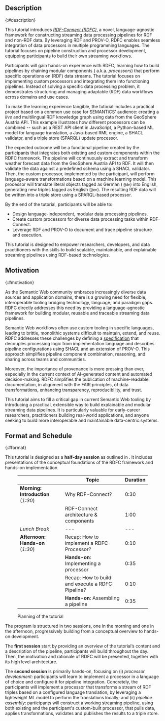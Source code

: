 ## Description

{:#description}

This tutorial introduces [_RDF-Connect (RDFC)_](https://github.com/rdf-connect/), a novel, language-agnostic framework
for constructing streaming data processing pipelines for RDF and non-RDF data. By leveraging RDF and PROV-O, RDFC
enables seamless integration of data processors in multiple programming languages. The tutorial focuses on pipeline
construction and processor development, equipping participants to build their own streaming workflows.

Participants will gain hands-on experience with RDFC, learning how to build pipelines by chaining modular components (
a.k.a. _processors_) that perform specific operations on (RDF) data streams. The tutorial focuses on implementing custom
processors and integrating them into functioning pipelines. Instead of solving a specific data processing problem, it
demonstrates structuring and managing adaptable (RDF) data workflows across domains and use cases.

To make the learning experience tangible, the tutorial includes a practical project based on a common use case for
SEMANTiCS' audience:
creating a _live_ and multilingual RDF knowledge graph using data from the GeoSphere Austria API. This example
illustrates how different processors can be combined -- such as a REST API client in JavaScript, a Python-based ML model
for language translation, a Java-based RML engine, a SHACL validator, and a triple store (SPARQL) update processor.

The expected outcome will be a functional pipeline created by the participants that integrates both existing and custom
components within the RDFC framework. The pipeline will continuously extract and transform weather forecast data
from the GeoSphere Austria API to RDF. It will then validate the data against a predefined schema using a
SHACL validator. Then, the custom processor, implemented by the participant, will perform language-aware
transformations based on a machine learning model. This processor will translate literal objects tagged as German (
`@de`) into English, generating new triples tagged as English (`@en`). The resulting RDF data will be written into a
triple store using a SPARQL-based processor.

By the end of the tutorial, participants will be able to:

- Design language-independent, modular data processing pipelines.
- Create custom processors for diverse data processing tasks within RDF-Connect.
- Leverage RDF and PROV-O to document and trace pipeline structure and execution.

This tutorial is designed to empower researchers, developers, and data practitioners with the skills to build scalable,
maintainable, and explainable streaming pipelines using RDF-based technologies.

## Motivation

{:#motivation}

As the Semantic Web community embraces increasingly diverse data sources and application domains, there is a growing
need for flexible, interoperable tooling bridging technology, language, and paradigm gaps.
RDFC directly addresses this need by providing a language-agnostic framework for building modular, reusable and
traceable streaming data pipelines.

Semantic Web workflows often use custom tooling in specific languages, leading to brittle, monolithic systems difficult
to maintain, extend, and reuse. RDFC addresses these challenges by defining
a [specification](https://rdf-connect.github.io/specification/) that decouples processing logic from implementation
language and describes pipeline configurations using SHACL and an extension of PROV-O. This approach simplifies
pipeline component combination, reasoning, and sharing across teams and communities.

Moreover, the importance of provenance is more pressing than ever, especially in the current context of AI-generated
content and automated decision-making. RDFC simplifies the publication of machine-readable documentation, in alignment
with the FAIR principles, of data transformations, enhancing transparency, reproducibility, and trust.

This tutorial aims to fill a critical gap in current Semantic Web tooling by introducing a practical, extensible way to
build explainable and modular streaming data pipelines. It is particularly valuable for early-career researchers,
practitioners building real-world applications, and anyone seeking to build more interoperable and maintainable
data-centric systems.

## Format and Schedule

{:#format}

This tutorial is designed as a **half-day session** as outlined in [](#planning). It includes presentations of the
conceptual foundations of the RDFC framework and hands-on implementation.

<figure id="planning" markdown="1" class="table">

|                                     | Topic                                            | Duration |
|-------------------------------------|--------------------------------------------------|----------|
| **Morning: Introduction** (_1:30_)  | Why RDF-Connect?                                 | 0:30     |
|                                     | RDF-Connect architecture & components            | 1:00     |
| *Lunch Break*                       | ---                                              | ---      |
| **Afternoon: Hands-on** (_1:30_)    | Recap: How to implement a RDFC Processor?        | 0:10     |
|                                     | **Hands-on**: Implementing a processor           | 0:35     |
|                                     | Recap: How to build and execute a RDFC Pipeline? | 0:10     |
|                                     | **Hands-on**: Assembling a pipeline              | 0:35     |

<figcaption markdown="block">
Planning of the tutorial
</figcaption>
</figure>


The program is structured in two sessions, one in the morning and one in the afternoon, progressively building from a
conceptual overview to hands-on development.

The **first session** start by providing an overview of the tutorial’s content and a description of the pipeline, participants will build throughout the day. Then, the motivation and rationale of RDFC will be presented, together with its high level architecture.

The **second session** is primarily hands-on, focusing on (i) _processor development_: participants will learn to implement a processor in a language of choice and configure it for pipeline integration. Concretely, the participants will implement a processor that transforms a stream of RDF triples based on a configured language translation, by leveraging a lightweight ML model to perform the translations locally; and (ii) _pipeline assembly_: participants will construct a working streaming pipeline, using both existing and the participant's custom-built processor, that pulls data, applies transformations, validates and publishes the results to a triple store.
